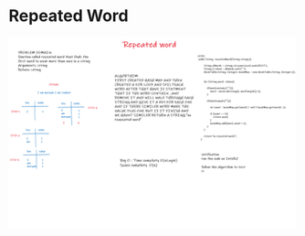 # Repeated Word

![reapeated word](https://github.com/Maryam-n98/data-structures-and-algorithms/blob/main/hashtable/app/src/main/java/hashtable/img/code31.png)

